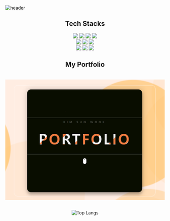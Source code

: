 ![header](https://capsule-render.vercel.app/api?type=waving&color=gradient&customColorList=0,2,2,5,30&height=300&text=Sunukkk's%20Github&animation=fadeIn&fontColor=ffffff&fontAlign=60&fontAlignY=42&desc=Welcome!&descAlignY=20&descAlign=88)

<div align="center">
  
## Tech Stacks ##

<a href="/" target="_blank"><img src="https://img.shields.io/badge/Javascript-EEE?style=for-the-badge&logo=javascript&logoColor=F7DF1E"/></a> 
<a href="/" target="_blank"><img src="https://img.shields.io/badge/html5-EEE?style=for-the-badge&logo=html5&logoColor=E34F26"/></a> 
<a href="/" target="_blank"><img src="https://img.shields.io/badge/css3-EEE?style=for-the-badge&logo=css3&logoColor=1572B6"/></a> 
<a href="/" target="_blank"><img src="https://img.shields.io/badge/sass-EEE?style=for-the-badge&logo=sass&logoColor=CC6699"/></a> <br />
<a href="/" target="_blank"><img src="https://img.shields.io/badge/react-EEE?style=for-the-badge&logo=react&logoColor=61DAFB"/></a>
<a href="/" target="_blank"><img src="https://img.shields.io/badge/redux-EEE?style=for-the-badge&logo=sass&logoColor=764ABC"/></a> 
<a href="/" target="_blank"><img src="https://img.shields.io/badge/nextdotjs-EEE?style=for-the-badge&logo=sass&logoColor=000000"/></a> <br />
<a href="/" target="_blank"><img src="https://img.shields.io/badge/photoshop-EEE?style=for-the-badge&logo=adobephotoshop&logoColor=31A8FF"/></a>
<a href="/" target="_blank"><img src="https://img.shields.io/badge/illustrator-EEE?style=for-the-badge&logo=adobeillustrator&logoColor=FF9A00"/></a>
<a href="/" target="_blank"><img src="https://img.shields.io/badge/figma-EEE?style=for-the-badge&logo=figma&logoColor=F24E1E"/></a> 
  
</div>

<div align="center">
  
## My Portfolio ##
<br />  
  <div>
    <a href="https://sunukkk.github.io/web_portfolio/" target="_blank"><img src="https://github.com/sunukkk/web_portfolio/blob/master/public/portfolioimage.png" width="640" /></a> 
  </div>
 
</div>
  
## ##

<div align = "center">
  
![Top Langs](https://github-readme-stats.vercel.app/api/top-langs/?username=sunukkk&layout=compact)
  
</div>





<!--
**sunukkk/sunukkk** is a ✨ _special_ ✨ repository because its `README.md` (this file) appears on your GitHub profile.

Here are some ideas to get you started:

- 🔭 I’m currently working on ...
- 🌱 I’m currently learning ...
- 👯 I’m looking to collaborate on ...
- 🤔 I’m looking for help with ...
- 💬 Ask me about ...
- 📫 How to reach me: ...
- 😄 Pronouns: ...
- ⚡ Fun fact: ...
-->
